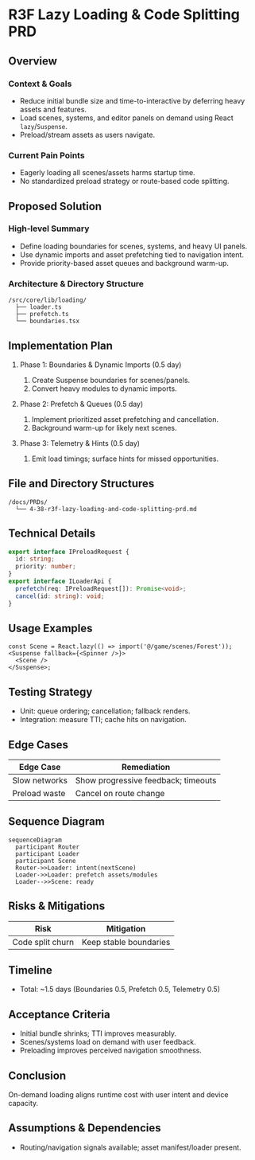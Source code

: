 # R3F Lazy Loading & Code Splitting PRD

## Overview

### Context & Goals

- Reduce initial bundle size and time-to-interactive by deferring heavy assets and features.
- Load scenes, systems, and editor panels on demand using React `lazy`/`Suspense`.
- Preload/stream assets as users navigate.

### Current Pain Points

- Eagerly loading all scenes/assets harms startup time.
- No standardized preload strategy or route-based code splitting.

## Proposed Solution

### High‑level Summary

- Define loading boundaries for scenes, systems, and heavy UI panels.
- Use dynamic imports and asset prefetching tied to navigation intent.
- Provide priority-based asset queues and background warm-up.

### Architecture & Directory Structure

```
/src/core/lib/loading/
  ├── loader.ts
  ├── prefetch.ts
  └── boundaries.tsx
```

## Implementation Plan

1. Phase 1: Boundaries & Dynamic Imports (0.5 day)

   1. Create Suspense boundaries for scenes/panels.
   2. Convert heavy modules to dynamic imports.

2. Phase 2: Prefetch & Queues (0.5 day)

   1. Implement prioritized asset prefetching and cancellation.
   2. Background warm-up for likely next scenes.

3. Phase 3: Telemetry & Hints (0.5 day)

   1. Emit load timings; surface hints for missed opportunities.

## File and Directory Structures

```
/docs/PRDs/
  └── 4-38-r3f-lazy-loading-and-code-splitting-prd.md
```

## Technical Details

```ts
export interface IPreloadRequest {
  id: string;
  priority: number;
}
export interface ILoaderApi {
  prefetch(req: IPreloadRequest[]): Promise<void>;
  cancel(id: string): void;
}
```

## Usage Examples

```tsx
const Scene = React.lazy(() => import('@/game/scenes/Forest'));
<Suspense fallback={<Spinner />}>
  <Scene />
</Suspense>;
```

## Testing Strategy

- Unit: queue ordering; cancellation; fallback renders.
- Integration: measure TTI; cache hits on navigation.

## Edge Cases

| Edge Case     | Remediation                         |
| ------------- | ----------------------------------- |
| Slow networks | Show progressive feedback; timeouts |
| Preload waste | Cancel on route change              |

## Sequence Diagram

```mermaid
sequenceDiagram
  participant Router
  participant Loader
  participant Scene
  Router->>Loader: intent(nextScene)
  Loader->>Loader: prefetch assets/modules
  Loader-->>Scene: ready
```

## Risks & Mitigations

| Risk             | Mitigation             |
| ---------------- | ---------------------- |
| Code split churn | Keep stable boundaries |

## Timeline

- Total: ~1.5 days (Boundaries 0.5, Prefetch 0.5, Telemetry 0.5)

## Acceptance Criteria

- Initial bundle shrinks; TTI improves measurably.
- Scenes/systems load on demand with user feedback.
- Preloading improves perceived navigation smoothness.

## Conclusion

On-demand loading aligns runtime cost with user intent and device capacity.

## Assumptions & Dependencies

- Routing/navigation signals available; asset manifest/loader present.
